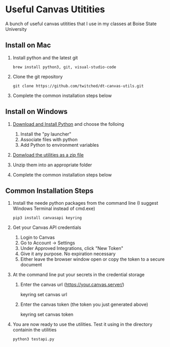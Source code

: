 # Useful Canvas Utitities

A bunch of useful canvas utitities that I use in my classes at Boise State University

## Install on Mac

1. Install python and the latest git

       brew install python3, git, visual-studio-code

2. Clone the git repository

       git clone https://github.com/twitched/dt-canvas-utils.git

3. Complete the common installation steps below

## Install on Windows

1.  [Download and Install Python](https://www.python.org/downloads/) and choose the folloing
    1.  Install the "py launcher" 
    2.  Associate files with python
    3.  Add Python to environment variables
   
3.  [Donwload the utilities as a zip file](https://github.com/twitched/dt-canvas-utils/archive/refs/heads/main.zip)
4.  Unzip them into an appropriate folder
5.  Complete the common installation steps below
   
## Common Installation Steps

1.  Install the neede python packages from the command line (I suggest Windows Terminal instead of cmd.exe)

        pip3 install canvasapi keyring

2.  Get your Canvas API credentials
    1.  Login to Canvas
    2.  Go to Account → Settings
    3.  Under Approved Integrations, click "New Token"
    4.  Give it any purpose.  No expiration necessary
    5.  Either leave the browser window open or copy the token to a secure document
3.  At the command line put your secrets in the credential storage

    1. Enter the canvas url (https://your.canvas.server/)

        keyring set canvas url

    2. Enter the canvas token (the token you just generated above)
   
        keyring set canvas token
    
4.  You are now ready to use the utilities.  Test it using in the directory containin the utilities

        python3 testapi.py